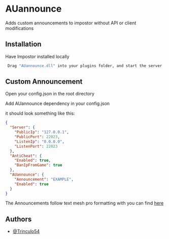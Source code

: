 
# AUannounce

Adds custom announcements to impostor without API or client modifications


## Installation 

Have Impostor installed locally

```bash 
 Drag "AUannounce.dll" into your plugins folder, and start the server
```
    
## Custom Announcement

Open your config.json in the root directory

Add AUannounce dependency in your config.json

it should look something like this:
```json
{
  "Server": {
    "PublicIp": "127.0.0.1",
    "PublicPort": 22023,
    "ListenIp": "0.0.0.0",
    "ListenPort": 22023
  },
  "AntiCheat": {
    "Enabled": true,
    "BanIpFromGame": true
  },
  "AUannounce": {
    "Announcement": "EXAMPLE",
    "Enabled": true
  }
}
```
The Announcements follow text mesh pro formatting with you can find [here](http://digitalnativestudios.com/textmeshpro/docs/rich-text/)

  
## Authors

- [@Trinculo54](https://www.github.com/Trinculo54)

  
